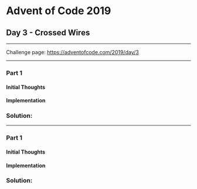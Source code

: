 # Advent of Code 2019
## Day 3 - Crossed Wires
---
Challenge page: https://adventofcode.com/2019/day/3

---
### Part 1
#### Initial Thoughts
#### Implementation
### Solution:
---
### Part 1
#### Initial Thoughts
#### Implementation
### Solution:
